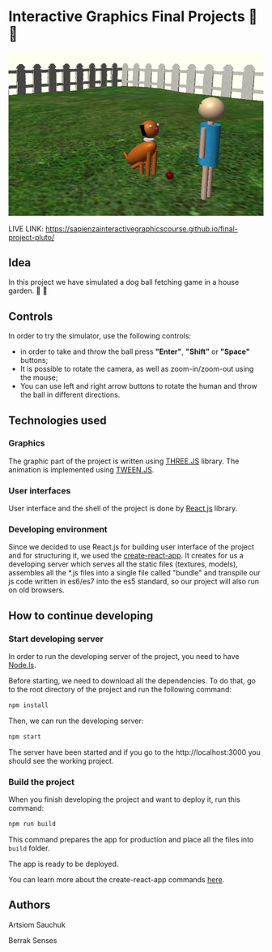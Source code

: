 
# Interactive Graphics Final Projects :dog: :softball:

![Screenshot](https://raw.githubusercontent.com/SapienzaInteractiveGraphicsCourse/final-project-pluto/create-react-app/documentation%20assets/screenshot.png)

LIVE LINK: https://sapienzainteractivegraphicscourse.github.io/final-project-pluto/ 

## Idea

In this project we have simulated a dog ball fetching game in a house garden. :dog:  :softball:

## Controls

In order to try the simulator, use the following controls:
* in order to take and throw the ball press **"Enter"**, **"Shift"** or **"Space"** buttons;
* It is possible to rotate the camera, as well as zoom-in/zoom-out using the mouse;
* You can use left and right arrow buttons to rotate the human and throw the ball in different directions.

## Technologies used

### Graphics
The graphic part of the project is written using [THREE.JS](https://threejs.org/) library. The animation is implemented using [TWEEN.JS](https://github.com/tweenjs/tween.js/).


### User interfaces
User interface and the shell of the project is done by [React.js](https://reactjs.org/) library.

### Developing environment

Since we decided to use React.js for building user interface of the project and for structuring it, we used the [create-react-app](https://github.com/facebook/create-react-app). It creates for us a developing server which serves all the static files (textures, models), assembles all the *.js files into a single file called "bundle" and transpile our js code written in es6/es7 into the es5 standard, so our project will also run on old browsers.



## How to continue developing

### Start developing server

In order to run the developing server of the project, you need to have [Node.ls](https://nodejs.org/).

Before starting, we need to download all the dependencies. To do that, go to the root directory of the project and run the following command:

```sh
npm install
```

Then, we can run the developing server:

```sh
npm start
```

The server have been started and if you go to the http://localhost:3000 you should see the working project.

### Build the project

When you finish developing the project and want to deploy it, run this command:

```sh
npm run build
```

This command prepares the app for production and place all the files into `build` folder.

The app is ready to be deployed.

You can learn more about the create-react-app commands [here](https://github.com/facebook/create-react-app).

## Authors

Artsiom Sauchuk

Berrak Senses

